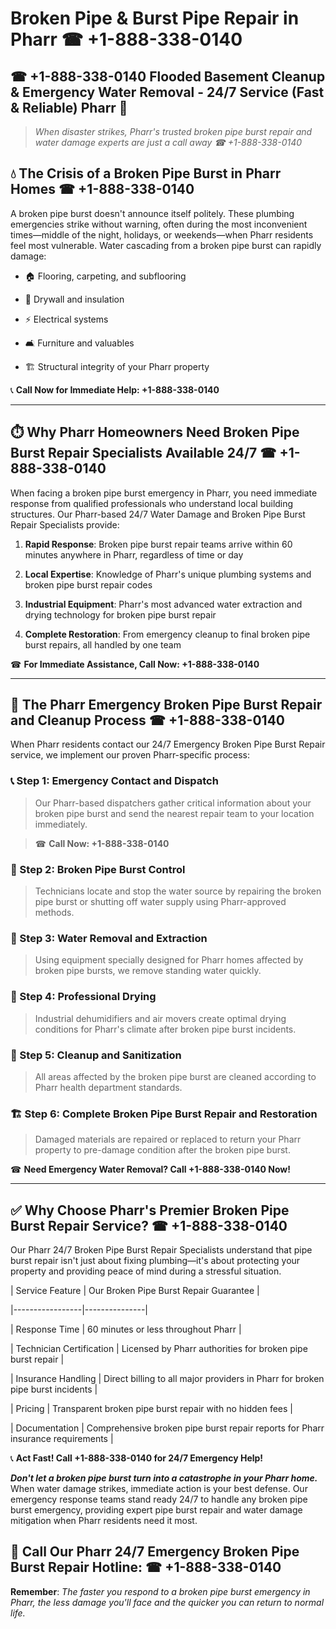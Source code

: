 # Broken Pipe & Burst Pipe Repair in Pharr ☎ +1-888-338-0140  
## ☎ +1-888-338-0140 Flooded Basement Cleanup & Emergency Water Removal - 24/7 Service (Fast & Reliable) Pharr 🚨  

> *When disaster strikes, Pharr's trusted broken pipe burst repair and water damage experts are just a call away ☎ +1-888-338-0140*  

## 💧 The Crisis of a Broken Pipe Burst in Pharr Homes ☎ +1-888-338-0140  

A broken pipe burst doesn't announce itself politely. These plumbing emergencies strike without warning, often during the most inconvenient times—middle of the night, holidays, or weekends—when Pharr residents feel most vulnerable. Water cascading from a broken pipe burst can rapidly damage:  

* 🏠 Flooring, carpeting, and subflooring  
* 🧱 Drywall and insulation  
* ⚡ Electrical systems  
* 🛋️ Furniture and valuables  
* 🏗️ Structural integrity of your Pharr property  

📞 **Call Now for Immediate Help: +1-888-338-0140**  

---  

## ⏱️ Why Pharr Homeowners Need Broken Pipe Burst Repair Specialists Available 24/7 ☎ +1-888-338-0140  

When facing a broken pipe burst emergency in Pharr, you need immediate response from qualified professionals who understand local building structures. Our Pharr-based 24/7 Water Damage and Broken Pipe Burst Repair Specialists provide:  

1. **Rapid Response**: Broken pipe burst repair teams arrive within 60 minutes anywhere in Pharr, regardless of time or day  
2. **Local Expertise**: Knowledge of Pharr's unique plumbing systems and broken pipe burst repair codes  
3. **Industrial Equipment**: Pharr's most advanced water extraction and drying technology for broken pipe burst repair  
4. **Complete Restoration**: From emergency cleanup to final broken pipe burst repairs, all handled by one team  

☎ **For Immediate Assistance, Call Now: +1-888-338-0140**  

---  

## 🔧 The Pharr Emergency Broken Pipe Burst Repair and Cleanup Process ☎ +1-888-338-0140  

When Pharr residents contact our 24/7 Emergency Broken Pipe Burst Repair service, we implement our proven Pharr-specific process:  

### 📞 Step 1: Emergency Contact and Dispatch  
> Our Pharr-based dispatchers gather critical information about your broken pipe burst and send the nearest repair team to your location immediately.  
> ☎ **Call Now: +1-888-338-0140**  

### 🚿 Step 2: Broken Pipe Burst Control  
> Technicians locate and stop the water source by repairing the broken pipe burst or shutting off water supply using Pharr-approved methods.  

### 🌊 Step 3: Water Removal and Extraction  
> Using equipment specially designed for Pharr homes affected by broken pipe bursts, we remove standing water quickly.  

### 💨 Step 4: Professional Drying  
> Industrial dehumidifiers and air movers create optimal drying conditions for Pharr's climate after broken pipe burst incidents.  

### 🧼 Step 5: Cleanup and Sanitization  
> All areas affected by the broken pipe burst are cleaned according to Pharr health department standards.  

### 🏗️ Step 6: Complete Broken Pipe Burst Repair and Restoration  
> Damaged materials are repaired or replaced to return your Pharr property to pre-damage condition after the broken pipe burst.  

☎ **Need Emergency Water Removal? Call +1-888-338-0140 Now!**  

---  

## ✅ Why Choose Pharr's Premier Broken Pipe Burst Repair Service? ☎ +1-888-338-0140  

Our Pharr 24/7 Broken Pipe Burst Repair Specialists understand that pipe burst repair isn't just about fixing plumbing—it's about protecting your property and providing peace of mind during a stressful situation.  

| Service Feature | Our Broken Pipe Burst Repair Guarantee |  
|-----------------|---------------|  
| Response Time | 60 minutes or less throughout Pharr |  
| Technician Certification | Licensed by Pharr authorities for broken pipe burst repair |  
| Insurance Handling | Direct billing to all major providers in Pharr for broken pipe burst incidents |  
| Pricing | Transparent broken pipe burst repair with no hidden fees |  
| Documentation | Comprehensive broken pipe burst repair reports for Pharr insurance requirements |  

📞 **Act Fast! Call +1-888-338-0140 for 24/7 Emergency Help!**  

***Don't let a broken pipe burst turn into a catastrophe in your Pharr home.*** When water damage strikes, immediate action is your best defense. Our emergency response teams stand ready 24/7 to handle any broken pipe burst emergency, providing expert pipe burst repair and water damage mitigation when Pharr residents need it most.  

## 📱 Call Our Pharr 24/7 Emergency Broken Pipe Burst Repair Hotline: ☎ +1-888-338-0140  

**Remember**: *The faster you respond to a broken pipe burst emergency in Pharr, the less damage you'll face and the quicker you can return to normal life.*